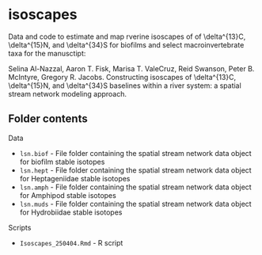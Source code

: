 # isoscapes
Data and code to estimate and map rverine isoscapes of of \delta^{13}C, \delta^{15}N, and \delta^{34}S for biofilms and select macroinvertebrate taxa for the manusctipt: 

Selina Al-Nazzal, Aaron T. Fisk, Marisa T. ValeCruz, Reid Swanson, Peter B. McIntyre, Gregory R. Jacobs. Constructing isoscapes of \delta^{13}C, \delta^{15}N, and \delta^{34}S baselines within a river system: a spatial stream network modeling approach.

## Folder contents

Data

* `lsn.biof` - File folder containing the spatial stream network data object for biofilm stable isotopes
* `lsn.hept` - File folder containing the spatial stream network data object for Heptageniidae stable isotopes
* `lsn.amph` - File folder containing the spatial stream network data object for Amphipod stable isotopes
* `lsn.muds` - File folder containing the spatial stream network data object for Hydrobiidae stable isotopes

Scripts

* `Isoscapes_250404.Rmd` - R script
